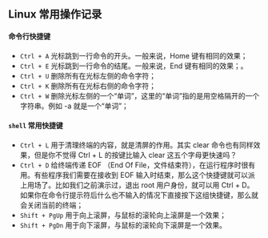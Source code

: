 ## Linux 常用操作记录

#### 命令行快捷键

- `Ctrl + A` 光标跳到一行命令的开头。一般来说，Home 键有相同的效果；
- `Ctrl + E` 光标跳到一行命令的结尾。一般来说，End 键有相同的效果；。
- `Ctrl + U` 删除所有在光标左侧的命令字符；
- `Ctrl + K` 删除所有在光标右侧的命令字符；
- `Ctrl + W` 删除光标左侧的一个“单词”，这里的“单词”指的是用空格隔开的一个字符串。例如 -a 就是一个“单词”；

#### `shell` 常用快捷键

- `Ctrl + L` 用于清理终端的内容，就是清屏的作用。其实 clear 命令也有同样效果，但是你不觉得 Ctrl + L 的按键比输入 clear 这五个字母更快速吗？
- `Ctrl + D` 给终端传递 EOF （End Of File，文件结束符），在运行程序时很有用。有些程序我们需要在接收到 EOF 输入时结束，那么这个快捷键就可以派上用场了。比如我们之前演示过，退出 root 用户身份，就可以用 Ctrl + D。如果你在命令行提示符后什么也不输入的情况下直接按下这组快捷键，那么就会关闭当前的终端；
- `Shift + PgUp` 用于向上滚屏，与鼠标的滚轮向上滚屏是一个效果；
- `Shift + PgDn` 用于向下滚屏，与鼠标的滚轮向下滚屏是一个效果。
